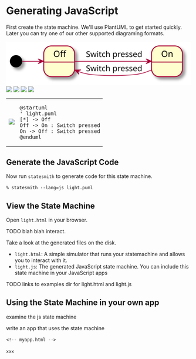 # Generating JavaScript

First create the state machine. We'll use PlantUML to get started quickly. Later you can try one of our other supported diagraming formats.


<img src="lightbulb.svg">

<img src="languages/lightbulb.svg">

<img src="/languages/lightbulb.svg">

<img src="statesmith-simplified/languages/lightbulb.svg">

<img src="/statesmith-simplified/languages/lightbulb.svg">

<table>
<tr>
<td>

<img src="https://emmby.github.io/statesmith-simplified/languages/lightbulb.svg">

</td>
<td>
<pre>
@startuml
' light.puml
[*] -> Off
Off -> On : Switch pressed
On -> Off : Switch pressed
@enduml
</pre>
</td>
</tr>
</table>


## Generate the JavaScript Code

Now run `statesmith` to generate code for this state machine.

```
% statesmith --lang=js light.puml
```

## View the State Machine

Open `light.html` in your browser.

TODO blah blah interact.

Take a look at the generated files on the disk.
* `light.html`: A simple simulator that runs your statemachine and allows you to interact with it.
* `light.js`: The generated JavaScript state machine. You can include this state machine in your JavaScript apps

TODO links to examples dir for light.html and light.js

## Using the State Machine in your own app

examine the js state machine

write an app that uses the state machine

```
<!-- myapp.html -->

xxx
```




